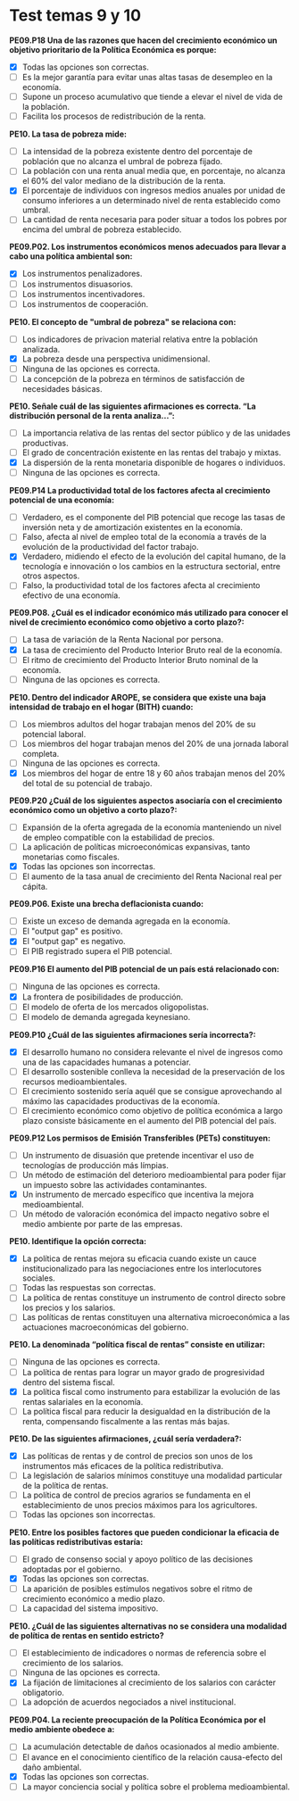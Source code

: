 # Test temas 9 y 10

**PE09.P18 Una de las razones que hacen del crecimiento económico un objetivo prioritario de la Política Económica es porque:**

- [x] Todas las opciones son correctas.
- [ ] Es la mejor garantía para evitar unas altas tasas de desempleo en la economía.
- [ ] Supone un proceso acumulativo que tiende a elevar el nivel de vida de la población.
- [ ] Facilita los procesos de redistribución de la renta.

**PE10. La tasa de pobreza mide:**

- [ ] La intensidad de la pobreza existente dentro del porcentaje de población que no alcanza el umbral de pobreza fijado.
- [ ] La población con una renta anual media que, en porcentaje, no alcanza el 60% del valor mediano de la distribución de la renta.
- [x] El porcentaje de individuos con ingresos medios anuales por unidad de consumo inferiores a un determinado nivel de renta establecido como umbral.
- [ ] La cantidad de renta necesaria para poder situar a todos los pobres por encima del umbral de pobreza establecido.

**PE09.P02. Los instrumentos económicos menos adecuados para llevar a cabo una política ambiental son:**

- [x] Los instrumentos penalizadores.
- [ ] Los instrumentos disuasorios.
- [ ] Los instrumentos incentivadores.
- [ ] Los instrumentos de cooperación.

**PE10. El concepto de "umbral de pobreza" se relaciona con:**

- [ ] Los indicadores de privacion material relativa entre la población analizada.
- [x] La pobreza desde una perspectiva unidimensional.
- [ ] Ninguna de las opciones es correcta.
- [ ] La concepción de la pobreza en términos de satisfacción de necesidades básicas.

**PE10. Señale cuál de las siguientes afirmaciones es correcta. “La distribución personal de la renta analiza...”:**

- [ ] La importancia relativa de las rentas del sector público y de las unidades productivas.
- [ ] El grado de concentración existente en las rentas del trabajo y mixtas.
- [x] La dispersión de la renta monetaria disponible de hogares o individuos.
- [ ] Ninguna de las opciones es correcta.

**PE09.P14 La productividad total de los factores afecta al crecimiento potencial de una economía:**

- [ ] Verdadero, es el componente del PIB potencial que recoge las tasas de inversión neta y de amortización existentes en la economía.
- [ ] Falso, afecta al nivel de empleo total de la economía a través de la evolución de la productividad del factor trabajo.
- [x] Verdadero, midiendo el efecto de la evolución del capital humano, de la tecnología e innovación o los cambios en la estructura sectorial, entre otros aspectos.
- [ ] Falso, la productividad total de los factores afecta al crecimiento efectivo de una economía.

**PE09.P08. ¿Cuál es el indicador económico más utilizado para conocer el nivel de crecimiento económico como objetivo a corto plazo?:**

- [ ] La tasa de variación de la Renta Nacional por persona.
- [x] La tasa de crecimiento del Producto Interior Bruto real de la economía.
- [ ] El ritmo de crecimiento del Producto Interior Bruto nominal de la economía.
- [ ] Ninguna de las opciones es correcta.

**PE10. Dentro del indicador AROPE, se considera que existe una baja intensidad de trabajo en el hogar (BITH) cuando:**

- [ ] Los miembros adultos del hogar trabajan menos del 20% de su potencial laboral.
- [ ] Los miembros del hogar trabajan menos del 20% de una jornada laboral completa.
- [ ] Ninguna de las opciones es correcta.
- [x] Los miembros del hogar de entre 18 y 60 años trabajan menos del 20% del total de su potencial de trabajo.

**PE09.P20 ¿Cuál de los siguientes aspectos asociaría con el crecimiento económico como un objetivo a corto plazo?:**

- [ ] Expansión de la oferta agregada de la economía manteniendo un nivel de empleo compatible con la estabilidad de precios.
- [ ] La aplicación de políticas microeconómicas expansivas, tanto monetarias como fiscales.
- [x] Todas las opciones son incorrectas.
- [ ] El aumento de la tasa anual de crecimiento del Renta Nacional real per cápita.

**PE09.P06. Existe una brecha deflacionista cuando:**

- [ ] Existe un exceso de demanda agregada en la economía.
- [ ] El "output gap" es positivo.
- [x] El "output gap" es negativo.
- [ ] El PIB registrado supera el PIB potencial.

**PE09.P16 El aumento del PIB potencial de un país está relacionado con:**

- [ ] Ninguna de las opciones es correcta.
- [x] La frontera de posibilidades de producción.
- [ ] El modelo de oferta de los mercados oligopolistas.
- [ ] El modelo de demanda agregada keynesiano.

**PE09.P10 ¿Cuál de las siguientes afirmaciones sería incorrecta?:**

- [x] El desarrollo humano no considera relevante el nivel de ingresos como una de las capacidades humanas a potenciar.
- [ ] El desarrollo sostenible conlleva la necesidad de la preservación de los recursos medioambientales.
- [ ] El crecimiento sostenido sería aquél que se consigue aprovechando al máximo las capacidades productivas de la economía.
- [ ] El crecimiento económico como objetivo de política económica a largo plazo consiste básicamente en el aumento del PIB potencial del país.

**PE09.P12 Los permisos de Emisión Transferibles (PETs) constituyen:**

- [ ] Un instrumento de disuasión que pretende incentivar el uso de tecnologías de producción más límpias.
- [ ] Un método de estimación del deterioro medioambiental para poder fijar un impuesto sobre las actividades contaminantes.
- [x] Un instrumento de mercado específico que incentiva la mejora medioambiental.
- [ ] Un método de valoración económica del impacto negativo sobre el medio ambiente por parte de las empresas.

**PE10. Identifique la opción correcta:**

- [x] La política de rentas mejora su eficacia cuando existe un cauce institucionalizado para las negociaciones entre los interlocutores sociales.
- [ ] Todas las respuestas son correctas.
- [ ] La política de rentas constituye un instrumento de control directo sobre los precios y los salarios.
- [ ] Las políticas de rentas constituyen una alternativa microeconómica a las actuaciones macroeconómicas del gobierno.

**PE10. La denominada “política fiscal de rentas” consiste en utilizar:**

- [ ] Ninguna de las opciones es correcta.
- [ ] La política de rentas para lograr un mayor grado de progresividad dentro del sistema fiscal.
- [x] La política fiscal como instrumento para estabilizar la evolución de las rentas salariales en la economía.
- [ ] La política fiscal para reducir la desigualdad en la distribución de la renta, compensando fiscalmente a las rentas más bajas.

**PE10. De las siguientes afirmaciones, ¿cuál sería verdadera?:**

- [x] Las políticas de rentas y de control de precios son unos de los instrumentos más eficaces de la política redistributiva.
- [ ] La legislación de salarios mínimos constituye una modalidad particular de la política de rentas.
- [ ] La política de control de precios agrarios se fundamenta en el establecimiento de unos precios máximos para los agricultores.
- [ ] Todas las opciones son incorrectas.

**PE10. Entre los posibles factores que pueden condicionar la eficacia de las políticas redistributivas estaría:**

- [ ] El grado de consenso social y apoyo político de las decisiones adoptadas por el gobierno.
- [x] Todas las opciones son correctas.
- [ ] La aparición de posibles estímulos negativos sobre el ritmo de crecimiento económico a medio plazo.
- [ ] La capacidad del sistema impositivo.

**PE10. ¿Cuál de las siguientes alternativas no se considera una modalidad de política de rentas en sentido estricto?**

- [ ] El establecimiento de indicadores o normas de referencia sobre el crecimiento de los salarios.
- [ ] Ninguna de las opciones es correcta.
- [x] La fijación de límitaciones al crecimiento de los salarios con carácter obligatorio.
- [ ] La adopción de acuerdos negociados a nivel institucional.

**PE09.P04. La reciente preocupación de la Política Económica por el medio ambiente obedece a:**

- [ ] La acumulación detectable de daños ocasionados al medio ambiente.
- [ ] El avance en el conocimiento científico de la relación causa-efecto del daño ambiental.
- [x] Todas las opciones son correctas.
- [ ] La mayor conciencia social y política sobre el problema medioambiental.
